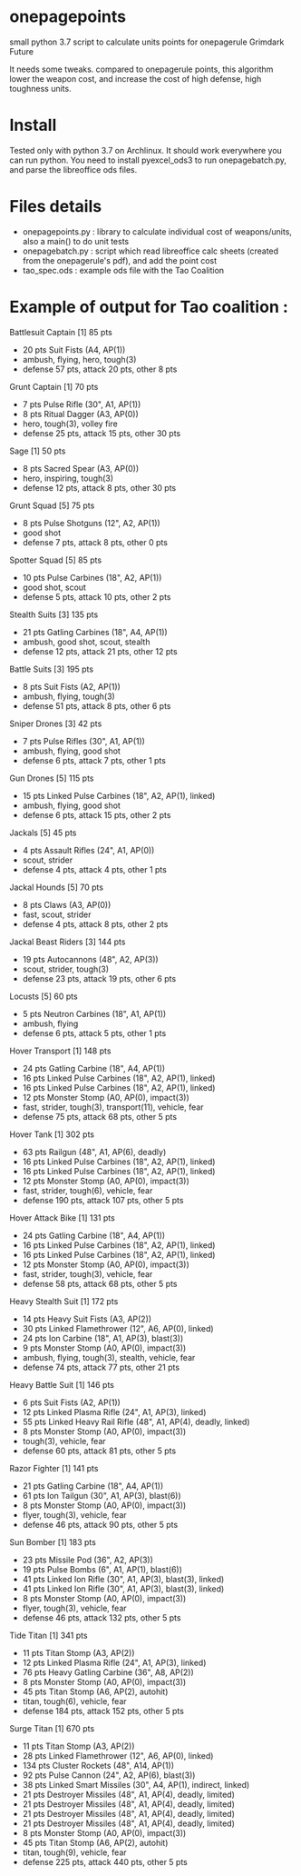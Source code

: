 # onepagepoints
small python 3.7 script to calculate units points for onepagerule Grimdark Future

It needs some tweaks. compared to onepagerule points, this algorithm lower the weapon cost, and increase the cost of high defense, high toughness units.

# Install

Tested only with python 3.7 on Archlinux. It should work everywhere you can run python.
You need to install pyexcel_ods3 to run onepagebatch.py, and parse the libreoffice ods files.

# Files details

 * onepagepoints.py : library to calculate individual cost of weapons/units, also a main() to do unit tests
 * onepagebatch.py : script which read libreoffice calc sheets (created from the onepagerule's pdf), and add the point cost
 * tao_spec.ods : example ods file with the Tao Coalition

# Example of output for Tao coalition :
Battlesuit Captain [1] 85 pts
 * 20 pts Suit Fists (A4, AP(1))
 * ambush, flying, hero, tough(3)
 * defense 57 pts, attack 20 pts, other 8 pts

Grunt Captain [1] 70 pts
 * 7 pts Pulse Rifle (30", A1, AP(1))
 * 8 pts Ritual Dagger (A3, AP(0))
 * hero, tough(3), volley fire
 * defense 25 pts, attack 15 pts, other 30 pts

Sage [1] 50 pts
 * 8 pts Sacred Spear (A3, AP(0))
 * hero, inspiring, tough(3)
 * defense 12 pts, attack 8 pts, other 30 pts

Grunt Squad [5] 75 pts
 * 8 pts Pulse Shotguns (12", A2, AP(1))
 * good shot
 * defense 7 pts, attack 8 pts, other 0 pts

Spotter Squad [5] 85 pts
 * 10 pts Pulse Carbines (18", A2, AP(1))
 * good shot, scout
 * defense 5 pts, attack 10 pts, other 2 pts

Stealth Suits [3] 135 pts
 * 21 pts Gatling Carbines (18", A4, AP(1))
 * ambush, good shot, scout, stealth
 * defense 12 pts, attack 21 pts, other 12 pts

Battle Suits [3] 195 pts
 * 8 pts Suit Fists (A2, AP(1))
 * ambush, flying, tough(3)
 * defense 51 pts, attack 8 pts, other 6 pts

Sniper Drones [3] 42 pts
 * 7 pts Pulse Rifles (30", A1, AP(1))
 * ambush, flying, good shot
 * defense 6 pts, attack 7 pts, other 1 pts

Gun Drones [5] 115 pts
 * 15 pts Linked Pulse Carbines (18", A2, AP(1), linked)
 * ambush, flying, good shot
 * defense 6 pts, attack 15 pts, other 2 pts

Jackals [5] 45 pts
 * 4 pts Assault Rifles (24", A1, AP(0))
 * scout, strider
 * defense 4 pts, attack 4 pts, other 1 pts

Jackal Hounds [5] 70 pts
 * 8 pts Claws (A3, AP(0))
 * fast, scout, strider
 * defense 4 pts, attack 8 pts, other 2 pts

Jackal Beast Riders [3] 144 pts
 * 19 pts Autocannons (48", A2, AP(3))
 * scout, strider, tough(3)
 * defense 23 pts, attack 19 pts, other 6 pts

Locusts [5] 60 pts
 * 5 pts Neutron Carbines (18", A1, AP(1))
 * ambush, flying
 * defense 6 pts, attack 5 pts, other 1 pts

Hover Transport [1] 148 pts
 * 24 pts Gatling Carbine (18", A4, AP(1))
 * 16 pts Linked Pulse Carbines (18", A2, AP(1), linked)
 * 16 pts Linked Pulse Carbines (18", A2, AP(1), linked)
 * 12 pts Monster Stomp (A0, AP(0), impact(3))
 * fast, strider, tough(3), transport(11), vehicle, fear
 * defense 75 pts, attack 68 pts, other 5 pts

Hover Tank [1] 302 pts
 * 63 pts Railgun (48", A1, AP(6), deadly)
 * 16 pts Linked Pulse Carbines (18", A2, AP(1), linked)
 * 16 pts Linked Pulse Carbines (18", A2, AP(1), linked)
 * 12 pts Monster Stomp (A0, AP(0), impact(3))
 * fast, strider, tough(6), vehicle, fear
 * defense 190 pts, attack 107 pts, other 5 pts

Hover Attack Bike [1] 131 pts
 * 24 pts Gatling Carbine (18", A4, AP(1))
 * 16 pts Linked Pulse Carbines (18", A2, AP(1), linked)
 * 16 pts Linked Pulse Carbines (18", A2, AP(1), linked)
 * 12 pts Monster Stomp (A0, AP(0), impact(3))
 * fast, strider, tough(3), vehicle, fear
 * defense 58 pts, attack 68 pts, other 5 pts

Heavy Stealth Suit [1] 172 pts
 * 14 pts Heavy Suit Fists (A3, AP(2))
 * 30 pts Linked Flamethrower (12", A6, AP(0), linked)
 * 24 pts Ion Carbine (18", A1, AP(3), blast(3))
 * 9 pts Monster Stomp (A0, AP(0), impact(3))
 * ambush, flying, tough(3), stealth, vehicle, fear
 * defense 74 pts, attack 77 pts, other 21 pts

Heavy Battle Suit [1] 146 pts
 * 6 pts Suit Fists (A2, AP(1))
 * 12 pts Linked Plasma Rifle (24", A1, AP(3), linked)
 * 55 pts Linked Heavy Rail Rifle (48", A1, AP(4), deadly, linked)
 * 8 pts Monster Stomp (A0, AP(0), impact(3))
 * tough(3), vehicle, fear
 * defense 60 pts, attack 81 pts, other 5 pts

Razor Fighter [1] 141 pts
 * 21 pts Gatling Carbine (18", A4, AP(1))
 * 61 pts Ion Tailgun (30", A1, AP(3), blast(6))
 * 8 pts Monster Stomp (A0, AP(0), impact(3))
 * flyer, tough(3), vehicle, fear
 * defense 46 pts, attack 90 pts, other 5 pts

Sun Bomber [1] 183 pts
 * 23 pts Missile Pod (36", A2, AP(3))
 * 19 pts Pulse Bombs (6", A1, AP(1), blast(6))
 * 41 pts Linked Ion Rifle (30", A1, AP(3), blast(3), linked)
 * 41 pts Linked Ion Rifle (30", A1, AP(3), blast(3), linked)
 * 8 pts Monster Stomp (A0, AP(0), impact(3))
 * flyer, tough(3), vehicle, fear
 * defense 46 pts, attack 132 pts, other 5 pts

Tide Titan [1] 341 pts
 * 11 pts Titan Stomp (A3, AP(2))
 * 12 pts Linked Plasma Rifle (24", A1, AP(3), linked)
 * 76 pts Heavy Gatling Carbine (36", A8, AP(2))
 * 8 pts Monster Stomp (A0, AP(0), impact(3))
 * 45 pts Titan Stomp (A6, AP(2), autohit)
 * titan, tough(6), vehicle, fear
 * defense 184 pts, attack 152 pts, other 5 pts

Surge Titan [1] 670 pts
 * 11 pts Titan Stomp (A3, AP(2))
 * 28 pts Linked Flamethrower (12", A6, AP(0), linked)
 * 134 pts Cluster Rockets (48", A14, AP(1))
 * 92 pts Pulse Cannon (24", A2, AP(6), blast(3))
 * 38 pts Linked Smart Missiles (30", A4, AP(1), indirect, linked)
 * 21 pts Destroyer Missiles (48", A1, AP(4), deadly, limited)
 * 21 pts Destroyer Missiles (48", A1, AP(4), deadly, limited)
 * 21 pts Destroyer Missiles (48", A1, AP(4), deadly, limited)
 * 21 pts Destroyer Missiles (48", A1, AP(4), deadly, limited)
 * 8 pts Monster Stomp (A0, AP(0), impact(3))
 * 45 pts Titan Stomp (A6, AP(2), autohit)
 * titan, tough(9), vehicle, fear
 * defense 225 pts, attack 440 pts, other 5 pts
